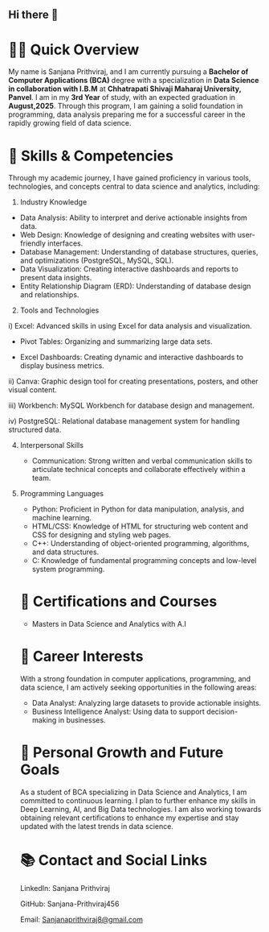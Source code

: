 ## Hi there 👋

# 👨‍🎓 Quick Overview
My name is Sanjana Prithviraj, and I am currently pursuing a **Bachelor of Computer Applications (BCA)** degree with a specialization in **Data Science in collaboration with I.B.M** at **Chhatrapati Shivaji Maharaj University, Panvel**. I am in my **3rd Year** of study, with an expected graduation in **August,2025**. Through this program, I am gaining a solid foundation in programming, data analysis preparing me for a successful career in the rapidly growing field of data science.

# 🔧 Skills & Competencies
Through my academic journey, I have gained proficiency in various tools, technologies, and concepts central to data science and analytics, including:

1) Industry Knowledge
* Data Analysis: Ability to interpret and derive actionable insights from data.
* Web Design: Knowledge of designing and creating websites with user-friendly interfaces.
* Database Management: Understanding of database structures, queries, and optimizations (PostgreSQL, MySQL, SQL).
* Data Visualization: Creating interactive dashboards and reports to present data insights.
* Entity Relationship Diagram (ERD): Understanding of database design and relationships.
  

 2) Tools and Technologies
    
  i) Excel: Advanced skills in using Excel for data analysis and visualization.  
  
   * Pivot Tables: Organizing and summarizing large data sets.  
     
   * Excel Dashboards: Creating dynamic and interactive dashboards to display business metrics.

       
  ii) Canva: Graphic design tool for creating presentations, posters, and other visual content.  
  
   iii) Workbench: MySQL Workbench for database design and management.  
   
   iv) PostgreSQL: Relational database management system for handling structured data.


 4)  Interpersonal Skills
      * Communication: Strong written and verbal communication skills to articulate technical concepts and collaborate effectively within a team.
        

 5) Programming Languages
    * Python: Proficient in Python for data manipulation, analysis, and machine learning.
    * HTML/CSS: Knowledge of HTML for structuring web content and CSS for designing and styling web pages.
    * C++: Understanding of object-oriented programming, algorithms, and data structures.
    * C: Knowledge of fundamental programming concepts and low-level system programming.
      
   
     # 🔗 Certifications and Courses

    * Masters in Data Science and Analytics with A.I

    # 🌟 Career Interests
    With a strong foundation in computer applications, programming, and data science, I am actively seeking opportunities in the following areas:

      * Data Analyst: Analyzing large datasets to provide actionable insights.
      * Business Intelligence Analyst: Using data to support decision-making in businesses.

      # 🌱 Personal Growth and Future Goals
      As a student of BCA specializing in Data Science and Analytics, I am committed to continuous learning. I plan to further enhance my skills in Deep Learning, AI, and Big Data technologies. I am also working 
      towards obtaining relevant certifications to enhance my expertise and stay updated with the latest trends in data science.

    # 📚 Contact and Social Links
    LinkedIn: Sanjana Prithviraj

    GitHub: Sanjana-Prithviraj456

     Email: Sanjanaprithviraj8@gmail.com

